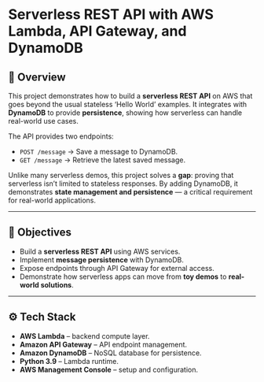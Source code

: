 # Serverless REST API with AWS Lambda, API Gateway, and DynamoDB

## 📌 Overview
This project demonstrates how to build a **serverless REST API** on AWS that goes beyond the usual stateless ‘Hello World’ examples. It integrates with **DynamoDB** to provide **persistence**, showing how serverless can handle real-world use cases.

The API provides two endpoints:
- `POST /message` → Save a message to DynamoDB.
- `GET /message` → Retrieve the latest saved message.

Unlike many serverless demos, this project solves a **gap**: proving that serverless isn’t limited to stateless responses. By adding DynamoDB, it demonstrates **state management and persistence** — a critical requirement for real-world applications.

---

## 🎯 Objectives
- Build a **serverless REST API** using AWS services.
- Implement **message persistence** with DynamoDB.
- Expose endpoints through API Gateway for external access.
- Demonstrate how serverless apps can move from **toy demos** to **real-world solutions**.

---

## ⚙️ Tech Stack
- **AWS Lambda** – backend compute layer.
- **Amazon API Gateway** – API endpoint management.
- **Amazon DynamoDB** – NoSQL database for persistence.
- **Python 3.9** – Lambda runtime.
- **AWS Management Console** – setup and configuration.
